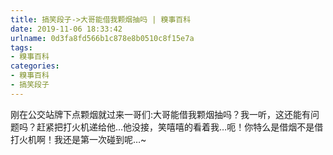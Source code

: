 ```yaml
---
title: 搞笑段子->大哥能借我颗烟抽吗 | 糗事百科
date: 2019-11-06 18:33:42
urlname: 0d3fa8fd566b1c878e8b0510c8f15e7a
tags: 
- 糗事百科
categories:
- 糗事百科
- 搞笑段子
---
```

刚在公交站牌下点颗烟就过来一哥们:大哥能借我颗烟抽吗？我一听，这还能有问题吗？赶紧把打火机递给他…他没接，笑嘻嘻的看着我…呃！你特么是借烟不是借打火机啊！我还是第一次碰到呢…~


